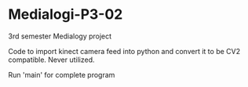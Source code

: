 # Medialogi-P3-02
3rd semester Medialogy project

Code to import kinect camera feed into python and convert it to be CV2 compatible. Never utilized.

Run 'main' for complete program
